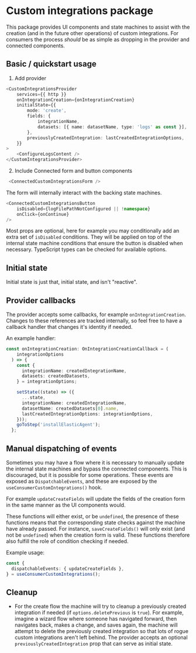 # Custom integrations package

This package provides UI components and state machines to assist with the creation (and in the future other operations) of custom integrations. For consumers the process *should* be as simple as dropping in the provider and connected components.

## Basic / quickstart usage

1. Add provider

```ts
<CustomIntegrationsProvider
    services={{ http }}
    onIntegrationCreation={onIntegrationCreation}
    initialState={{
        mode: 'create',
        fields: {
            integrationName,
            datasets: [{ name: datasetName, type: 'logs' as const }],
        },
        previouslyCreatedIntegration: lastCreatedIntegrationOptions,
    }}
>
    <ConfigureLogsContent />
</CustomIntegrationsProvider>
```

2. Include Connected form and button components

```ts
 <ConnectedCustomIntegrationsForm />
 ```

 The form will internally interact with the backing state machines.

```ts
<ConnectedCustomIntegrationsButton
    isDisabled={logFilePathNotConfigured || !namespace}
    onClick={onContinue}
/>
```

Most props are optional, here for example you may conditionally add an extra set of `isDisabled` conditions. They will be applied on top of the internal state machine conditions that ensure the button is disabled when necessary. TypeScript types can be checked for available options.

## Initial state

Initial state is just that, initial state, and isn't "reactive".

## Provider callbacks

The provider accepts some callbacks, for example `onIntegrationCreation`. Changes to these references are tracked internally, so feel free to have a callback handler that changes it's identity if needed.

An example handler:

```ts
const onIntegrationCreation: OnIntegrationCreationCallback = (
    integrationOptions
  ) => {
    const {
      integrationName: createdIntegrationName,
      datasets: createdDatasets,
    } = integrationOptions;

    setState((state) => ({
      ...state,
      integrationName: createdIntegrationName,
      datasetName: createdDatasets[0].name,
      lastCreatedIntegrationOptions: integrationOptions,
    }));
    goToStep('installElasticAgent');
  };
```

## Manual dispatching of events

Sometimes you may have a flow where it is necessary to manually update the internal state machines and bypass the connected components. This is discouraged, but it is possible for some operations. These events are exposed as `DispatchableEvents`, and these are exposed by the `useConsumerCustomIntegrations()` hook.

For example `updateCreateFields` will update the fields of the creation form in the same manner as the UI components would. 

These functions will either exist, or be `undefined`, the presence of these functions means that the corresponding state checks against the machine have already passed. For instance, `saveCreateFields()` will only exist (and not be `undefined`) when the creation form is valid. These functions therefore also fulfill the role of condition checking if needed.

Example usage:

```ts
const {
  dispatchableEvents: { updateCreateFields },
} = useConsumerCustomIntegrations();
```

## Cleanup

- For the create flow the machine will try to cleanup a previously created integration if needed (if `options.deletePrevious` is `true`). For example, imagine a wizard flow where someone has navigated forward, then navigates back, makes a change, and saves again, the machine will attempt to delete the previously created integration so that lots of rogue custom integrations aren't left behind. The provider accepts an optional `previouslyCreatedIntegration` prop that can serve as initial state.
